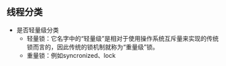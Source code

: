 ## 线程分类

* 是否轻量级分类
  * 轻量锁：它名字中的“轻量级”是相对于使用操作系统互斥量来实现的传统锁而言的，因此传统的锁机制就称为“重量级”锁。
  * 重量锁：例如syncronized、lock
